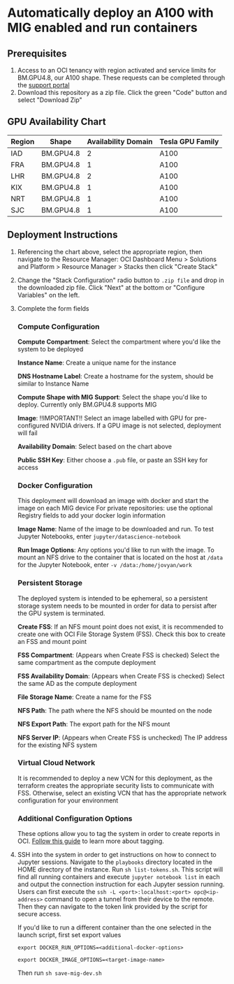 # Automatically deploy an A100 with MIG enabled and run containers

## Prerequisites

1. Access to an OCI tenancy with region activated and service limits for BM.GPU4.8, our A100 shape. These requests can be completed through the [support portal](https://support.oracle.com/portal/)
2. Download this repository as a zip file. Click the green "Code" button and select "Download Zip"

## GPU Availability Chart

| Region | Shape     | Availability Domain | Tesla GPU Family |
|--------|-----------|---------------------|------------------|
| IAD    | BM.GPU4.8 | 2                   | A100             |
| FRA    | BM.GPU4.8 | 1                   | A100             |
| LHR    | BM.GPU4.8 | 2                   | A100             |
| KIX    | BM.GPU4.8 | 1                   | A100             |
| NRT    | BM.GPU4.8 | 1                   | A100             |
| SJC    | BM.GPU4.8 | 1                   | A100             |

## Deployment Instructions

1. Referencing the chart above, select the appropriate region, then navigate to the Resource Manager: OCI Dashboard Menu > Solutions and Platform > Resource Manager > Stacks then click "Create Stack"
2. Change the "Stack Configuration" radio button to `.zip file` and drop in the downloaded zip file. Click "Next" at the bottom or "Configure Variables" on the left.
3. Complete the form fields
   
   ### Compute Configuration
   
   **Compute Compartment**: Select the compartment where you'd like the system to be deployed
   
   **Instance Name**: Create a unique name for the instance
   
   **DNS Hostname Label**: Create a hostname for the system, should be similar to Instance Name
   
   **Compute Shape with MIG Support**: Select the shape you'd like to deploy. Currently only BM.GPU4.8 supports MIG
   
   **Image**: !!IMPORTANT!! Select an image labelled with GPU for pre-configured NVIDIA drivers. If a GPU image is not selected, deployment will fail
   
   **Availability Domain**: Select based on the chart above
   
   **Public SSH Key**: Either choose a `.pub` file, or paste an SSH key for access
   
   ### Docker Configuration
   
   This deployment will download an image with docker and start the image on each MIG device
   For private repositories: use the optional Registry fields to add your docker login information
   
   **Image Name**: Name of the image to be downloaded and run. To test Jupyter Notebooks, enter `jupyter/datascience-notebook`
   
   **Run Image Options**: Any options you'd like to run with the image. To mount an NFS drive to the container that is located on the host at `/data` for the Jupyter Notebook, enter `-v /data:/home/jovyan/work`
   
   ### Persistent Storage
   
   The deployed system is intended to be ephemeral, so a persistent storage system needs to be mounted in order for data to persist after the GPU system is terminated.
   
   **Create FSS**: If an NFS mount point does not exist, it is recommended to create one with OCI File Storage System (FSS). Check this box to create an FSS and mount point
   
   **FSS Compartment**: (Appears when Create FSS is checked) Select the same compartment as the compute deployment
   
   **FSS Availability Domain**: (Appears when Create FSS is checked) Select the same AD as the compute deployment
   
   **File Storage Name**: Create a name for the FSS
   
   **NFS Path**: The path where the NFS should be mounted on the node
   
   **NFS Export Path**: The export path for the NFS mount
   
   **NFS Server IP**: (Appears when Create FSS is unchecked) The IP address for the existing NFS system
   
   ### Virtual Cloud Network
   
   It is recommended to deploy a new VCN for this deployment, as the terraform creates the appropriate security lists to communicate with FSS. Otherwise, select an existing VCN that has the appropriate network configuration for your environment
   
   ### Additional Configuration Options
   
   These options allow you to tag the system in order to create reports in OCI. [Follow this guide](https://docs.oracle.com/en-us/iaas/Content/Tagging/Concepts/taggingoverview.htm) to learn more about tagging.
   
4. SSH into the system in order to get instructions on how to connect to Jupyter sessions. Navigate to the `playbooks` directory located in the HOME directory of the instance. Run `sh list-tokens.sh`. This script will find all running containers and execute `jupyter notebook list` in each and output the connection instruction for each Jupyter session running. Users can first execute the `ssh -L <port>:localhost:<port> opc@<ip-address>` command to open a tunnel from their device to the remote. Then they can navigate to the token link provided by the script for secure access.

   If you'd like to run a different container than the one selected in the launch script, first set export values
   
     `export DOCKER_RUN_OPTIONS=<additional-docker-options>`
   
     `export DOCKER_IMAGE_OPTIONS=<target-image-name>`
   
   Then run `sh save-mig-dev.sh`
   
